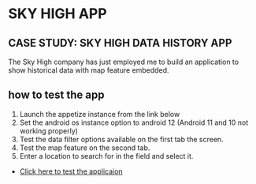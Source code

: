 # SKY HIGH APP

## CASE STUDY: SKY HIGH DATA HISTORY APP

The Sky High company has just employed me to build an application to show historical data
with map feature embedded.

## how to test the app

1. Launch the appetize instance from the link below
2. Set the android os instance option to android 12 (Android 11 and 10 not working properly)
3. Test the data filter options available on the first tab the screen.
4. Test the map feature on the second tab.
5. Enter a location to search for in the field and select it.

- [Click here to test the applicaion](https://appetize.io/app/46q7kd5zq3kvoz3ivssyody4oq?debug=true&device=pixel4&osVersion=11.0&scale=75)
